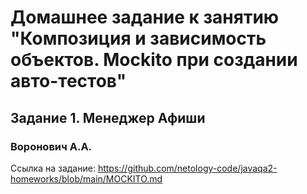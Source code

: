 # Домашнее задание к занятию "Композиция и зависимость объектов. Mockito при создании авто-тестов"
## Задание 1. Менеджер Афиши
### Воронович А.А.

Ссылка на задание: https://github.com/netology-code/javaqa2-homeworks/blob/main/MOCKITO.md
